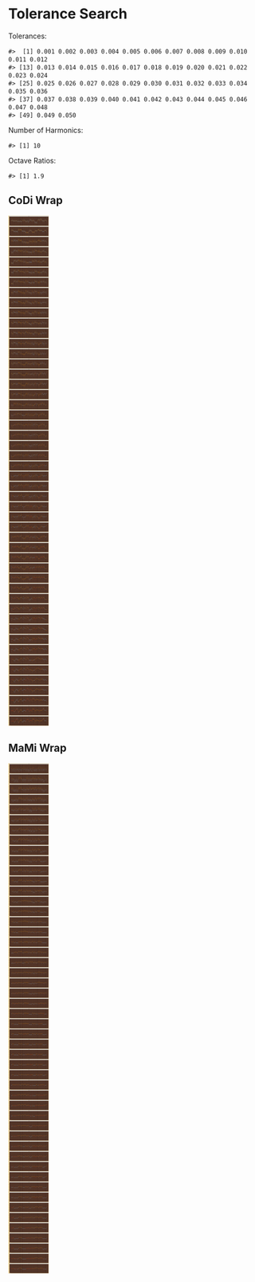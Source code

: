 Tolerance Search
================

Tolerances:

    #>  [1] 0.001 0.002 0.003 0.004 0.005 0.006 0.007 0.008 0.009 0.010 0.011 0.012
    #> [13] 0.013 0.014 0.015 0.016 0.017 0.018 0.019 0.020 0.021 0.022 0.023 0.024
    #> [25] 0.025 0.026 0.027 0.028 0.029 0.030 0.031 0.032 0.033 0.034 0.035 0.036
    #> [37] 0.037 0.038 0.039 0.040 0.041 0.042 0.043 0.044 0.045 0.046 0.047 0.048
    #> [49] 0.049 0.050

Number of Harmonics:

    #> [1] 10

Octave Ratios:

    #> [1] 1.9

## CoDi Wrap

![](../figures/tolerance_search/unnamed-chunk-13-1.png)<!-- -->

## MaMi Wrap

![](../figures/tolerance_search/unnamed-chunk-14-1.png)<!-- -->
